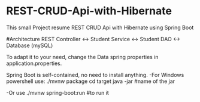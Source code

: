 # REST-CRUD-Api-with-Hibernate
This small Project resume REST CRUD Api with Hibernate using Spring Boot

#Architecture 
  REST Controller <-> Student Service <-> Student DAO <-> Database (mySQL)
  
To adapt it to your need, change the Data spring properties in application.properties.

<p>Spring Boot is self-contained, no need to install anything.
  -For Windows powershell use:
    ./mvnw package
    cd target
    java -jar #name of the jar
</p>
    
  -Or use ./mvnw spring-boot:run #to run it
    
